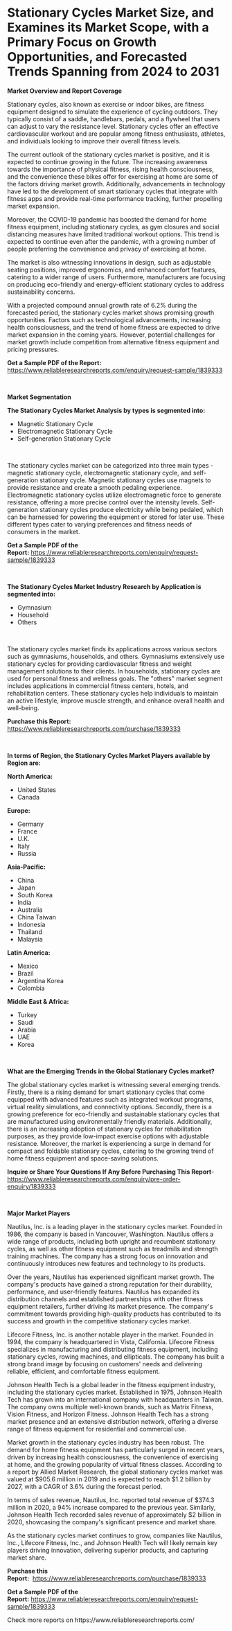 <p><h1>Stationary Cycles Market Size, and Examines its Market Scope, with a Primary Focus on Growth Opportunities, and Forecasted Trends Spanning from 2024 to 2031</h1></p><p><strong>Market Overview and Report Coverage</strong></p>
<p><p>Stationary cycles, also known as exercise or indoor bikes, are fitness equipment designed to simulate the experience of cycling outdoors. They typically consist of a saddle, handlebars, pedals, and a flywheel that users can adjust to vary the resistance level. Stationary cycles offer an effective cardiovascular workout and are popular among fitness enthusiasts, athletes, and individuals looking to improve their overall fitness levels.</p><p>The current outlook of the stationary cycles market is positive, and it is expected to continue growing in the future. The increasing awareness towards the importance of physical fitness, rising health consciousness, and the convenience these bikes offer for exercising at home are some of the factors driving market growth. Additionally, advancements in technology have led to the development of smart stationary cycles that integrate with fitness apps and provide real-time performance tracking, further propelling market expansion.</p><p>Moreover, the COVID-19 pandemic has boosted the demand for home fitness equipment, including stationary cycles, as gym closures and social distancing measures have limited traditional workout options. This trend is expected to continue even after the pandemic, with a growing number of people preferring the convenience and privacy of exercising at home.</p><p>The market is also witnessing innovations in design, such as adjustable seating positions, improved ergonomics, and enhanced comfort features, catering to a wider range of users. Furthermore, manufacturers are focusing on producing eco-friendly and energy-efficient stationary cycles to address sustainability concerns.</p><p>With a projected compound annual growth rate of 6.2% during the forecasted period, the stationary cycles market shows promising growth opportunities. Factors such as technological advancements, increasing health consciousness, and the trend of home fitness are expected to drive market expansion in the coming years. However, potential challenges for market growth include competition from alternative fitness equipment and pricing pressures.</p></p>
<p><strong>Get a Sample PDF of the Report:</strong> <a href="https://www.reliableresearchreports.com/enquiry/request-sample/1839333">https://www.reliableresearchreports.com/enquiry/request-sample/1839333</a></p>
<p>&nbsp;</p>
<p><strong>Market Segmentation</strong></p>
<p><strong>The Stationary Cycles Market Analysis by types is segmented into:</strong></p>
<p><ul><li>Magnetic Stationary Cycle</li><li>Electromagnetic Stationary Cycle</li><li>Self-generation Stationary Cycle</li></ul></p>
<p>&nbsp;</p>
<p><p>The stationary cycles market can be categorized into three main types - magnetic stationary cycle, electromagnetic stationary cycle, and self-generation stationary cycle. Magnetic stationary cycles use magnets to provide resistance and create a smooth pedaling experience. Electromagnetic stationary cycles utilize electromagnetic force to generate resistance, offering a more precise control over the intensity levels. Self-generation stationary cycles produce electricity while being pedaled, which can be harnessed for powering the equipment or stored for later use. These different types cater to varying preferences and fitness needs of consumers in the market.</p></p>
<p><strong>Get a Sample PDF of the Report:</strong>&nbsp;<a href="https://www.reliableresearchreports.com/enquiry/request-sample/1839333">https://www.reliableresearchreports.com/enquiry/request-sample/1839333</a></p>
<p>&nbsp;</p>
<p><strong>The Stationary Cycles Market Industry Research by Application is segmented into:</strong></p>
<p><ul><li>Gymnasium</li><li>Household</li><li>Others</li></ul></p>
<p>&nbsp;</p>
<p><p>The stationary cycles market finds its applications across various sectors such as gymnasiums, households, and others. Gymnasiums extensively use stationary cycles for providing cardiovascular fitness and weight management solutions to their clients. In households, stationary cycles are used for personal fitness and wellness goals. The "others" market segment includes applications in commercial fitness centers, hotels, and rehabilitation centers. These stationary cycles help individuals to maintain an active lifestyle, improve muscle strength, and enhance overall health and well-being.</p></p>
<p><strong>Purchase this Report:</strong>&nbsp; <a href="https://www.reliableresearchreports.com/purchase/1839333">https://www.reliableresearchreports.com/purchase/1839333</a></p>
<p>&nbsp;</p>
<p><strong>In terms of Region, the Stationary Cycles Market Players available by Region are:</strong></p>
<p>
    <p> <strong> North America: </strong>
        <ul>
            <li>United States</li>
            <li>Canada</li>
        </ul>
        </p> 
    <p> <strong> Europe: </strong>
        <ul>
            <li>Germany</li>
            <li>France</li>
            <li>U.K.</li>
            <li>Italy</li>
            <li>Russia</li>
        </ul>
        </p> 
    <p> <strong> Asia-Pacific: </strong>
        <ul>
            <li>China</li>
            <li>Japan</li>
            <li>South Korea</li>
            <li>India</li>
            <li>Australia</li>
            <li>China Taiwan</li>
            <li>Indonesia</li>
            <li>Thailand</li>
            <li>Malaysia</li>
        </ul>
        </p> 
    <p> <strong> Latin America: </strong>
        <ul>
            <li>Mexico</li>
            <li>Brazil</li>
            <li>Argentina Korea</li>
            <li>Colombia</li>
        </ul>
        </p> 
    <p> <strong> Middle East & Africa: </strong>
        <ul>
            <li>Turkey</li>
            <li>Saudi</li>
            <li>Arabia</li>
            <li>UAE</li>
            <li>Korea</li>
        </ul>
    </p>
    </p>
<p>&nbsp;</p>
<p><strong>What are the Emerging Trends in the Global Stationary Cycles market?</strong></p>
<p><p>The global stationary cycles market is witnessing several emerging trends. Firstly, there is a rising demand for smart stationary cycles that come equipped with advanced features such as integrated workout programs, virtual reality simulations, and connectivity options. Secondly, there is a growing preference for eco-friendly and sustainable stationary cycles that are manufactured using environmentally friendly materials. Additionally, there is an increasing adoption of stationary cycles for rehabilitation purposes, as they provide low-impact exercise options with adjustable resistance. Moreover, the market is experiencing a surge in demand for compact and foldable stationary cycles, catering to the growing trend of home fitness equipment and space-saving solutions.</p></p>
<p><strong>Inquire or Share Your Questions If Any Before Purchasing This Report</strong>- <a href="https://www.reliableresearchreports.com/enquiry/pre-order-enquiry/1839333">https://www.reliableresearchreports.com/enquiry/pre-order-enquiry/1839333</a></p>
<p>&nbsp;</p>
<p><strong>Major Market Players</strong></p>
<p><p>Nautilus, Inc. is a leading player in the stationary cycles market. Founded in 1986, the company is based in Vancouver, Washington. Nautilus offers a wide range of products, including both upright and recumbent stationary cycles, as well as other fitness equipment such as treadmills and strength training machines. The company has a strong focus on innovation and continuously introduces new features and technology to its products. </p><p>Over the years, Nautilus has experienced significant market growth. The company's products have gained a strong reputation for their durability, performance, and user-friendly features. Nautilus has expanded its distribution channels and established partnerships with other fitness equipment retailers, further driving its market presence. The company's commitment towards providing high-quality products has contributed to its success and growth in the competitive stationary cycles market.</p><p>Lifecore Fitness, Inc. is another notable player in the market. Founded in 1994, the company is headquartered in Vista, California. Lifecore Fitness specializes in manufacturing and distributing fitness equipment, including stationary cycles, rowing machines, and ellipticals. The company has built a strong brand image by focusing on customers' needs and delivering reliable, efficient, and comfortable fitness equipment.</p><p>Johnson Health Tech is a global leader in the fitness equipment industry, including the stationary cycles market. Established in 1975, Johnson Health Tech has grown into an international company with headquarters in Taiwan. The company owns multiple well-known brands, such as Matrix Fitness, Vision Fitness, and Horizon Fitness. Johnson Health Tech has a strong market presence and an extensive distribution network, offering a diverse range of fitness equipment for residential and commercial use.</p><p>Market growth in the stationary cycles industry has been robust. The demand for home fitness equipment has particularly surged in recent years, driven by increasing health consciousness, the convenience of exercising at home, and the growing popularity of virtual fitness classes. According to a report by Allied Market Research, the global stationary cycles market was valued at $905.6 million in 2019 and is expected to reach $1.2 billion by 2027, with a CAGR of 3.6% during the forecast period.</p><p>In terms of sales revenue, Nautilus, Inc. reported total revenue of $374.3 million in 2020, a 94% increase compared to the previous year. Similarly, Johnson Health Tech recorded sales revenue of approximately $2 billion in 2020, showcasing the company's significant presence and market share.</p><p>As the stationary cycles market continues to grow, companies like Nautilus, Inc., Lifecore Fitness, Inc., and Johnson Health Tech will likely remain key players driving innovation, delivering superior products, and capturing market share.</p></p>
<p><strong>Purchase this Report:</strong>&nbsp;&nbsp;<a href="https://www.reliableresearchreports.com/purchase/1839333">https://www.reliableresearchreports.com/purchase/1839333</a></p>
<p></p>
<p><strong>Get a Sample PDF of the Report:</strong>&nbsp;<a href="https://www.reliableresearchreports.com/enquiry/request-sample/1839333">https://www.reliableresearchreports.com/enquiry/request-sample/1839333</a></p>
<p>Check more reports on https://www.reliableresearchreports.com/</p>